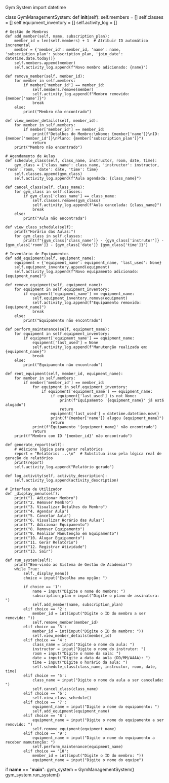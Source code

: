 Gym System
import datetime

class GymManagementSystem:
    def __init__(self):
        self.members = []
        self.classes = []
        self.equipment_inventory = []
        self.activity_log = []

    # Gestão de Membros
    def add_member(self, name, subscription_plan):
        member_id = len(self.members) + 1  # Atribuir ID automático incremental
        member = {'member_id': member_id, 'name': name, 'subscription_plan': subscription_plan, 'join_date': datetime.date.today()}
        self.members.append(member)
        self.activity_log.append(f"Novo membro adicionado: {name}")

    def remove_member(self, member_id):
        for member in self.members:
            if member['member_id'] == member_id:
                self.members.remove(member)
                self.activity_log.append(f"Membro removido: {member['name']}")
                break
        else:
            print("Membro não encontrado")

    def view_member_details(self, member_id):
        for member in self.members:
            if member['member_id'] == member_id:
                print(f"Detalhes do Membro:\nNome: {member['name']}\nID: {member['member_id']}\nPlano: {member['subscription_plan']}")
                return
        print("Membro não encontrado")

    # Agendamento de Aulas
    def schedule_class(self, class_name, instructor, room, date, time):
        gym_class = {'class_name': class_name, 'instructor': instructor, 'room': room, 'date': date, 'time': time}
        self.classes.append(gym_class)
        self.activity_log.append(f"Aula agendada: {class_name}")

    def cancel_class(self, class_name):
        for gym_class in self.classes:
            if gym_class['class_name'] == class_name:
                self.classes.remove(gym_class)
                self.activity_log.append(f"Aula cancelada: {class_name}")
                break
        else:
            print("Aula não encontrada")

    def view_class_schedule(self):
        print("Horário das Aulas:")
        for gym_class in self.classes:
            print(f"{gym_class['class_name']} - {gym_class['instrutor']} - {gym_class['room']} - {gym_class['date']} {gym_class['time']}")

    # Inventário de Equipamentos
    def add_equipment(self, equipment_name):
        equipment = {'equipment_name': equipment_name, 'last_used': None}
        self.equipment_inventory.append(equipment)
        self.activity_log.append(f"Novo equipamento adicionado: {equipment_name}")

    def remove_equipment(self, equipment_name):
        for equipment in self.equipment_inventory:
            if equipment['equipment_name'] == equipment_name:
                self.equipment_inventory.remove(equipment)
                self.activity_log.append(f"Equipamento removido: {equipment_name}")
                break
        else:
            print("Equipamento não encontrado")

    def perform_maintenance(self, equipment_name):
        for equipment in self.equipment_inventory:
            if equipment['equipment_name'] == equipment_name:
                equipment['last_used'] = None
                self.activity_log.append(f"Manutenção realizada em: {equipment_name}")
                break
        else:
            print("Equipamento não encontrado")

    def rent_equipment(self, member_id, equipment_name):
        for member in self.members:
            if member['member_id'] == member_id:
                for equipment in self.equipment_inventory:
                    if equipment['equipment_name'] == equipment_name:
                        if equipment['last_used'] is not None:
                            print(f"Equipamento '{equipment_name}' já está alugado")
                            return
                        equipment['last_used'] = datetime.datetime.now()
                        print(f"{member['name']} alugou {equipment_name}")
                        return
                print(f"Equipamento '{equipment_name}' não encontrado")
                return
        print(f"Membro com ID '{member_id}' não encontrado")

    def generate_report(self):
        # Adicione lógica para gerar relatórios
        report = "Relatório: ...\n"  # Substitua isso pela lógica real de geração de relatórios
        print(report)
        self.activity_log.append("Relatório gerado")

    def log_activity(self, activity_description):
        self.activity_log.append(activity_description)

    # Interface de Utilizador
    def _display_menu(self):
        print("1. Adicionar Membro")
        print("2. Remover Membro")
        print("3. Visualizar Detalhes do Membro")
        print("4. Agendar Aula")
        print("5. Cancelar Aula")
        print("6. Visualizar Horário das Aulas")
        print("7. Adicionar Equipamento")
        print("8. Remover Equipamento")
        print("9. Realizar Manutenção em Equipamento")
        print("10. Alugar Equipamento")
        print("11. Gerar Relatório")
        print("12. Registrar Atividade")
        print("13. Sair")

    def run_system(self):
        print("Bem-vindo ao Sistema de Gestão de Academia!")
        while True:
            self._display_menu()
            choice = input("Escolha uma opção: ")

            if choice == '1':
                name = input("Digite o nome do membro: ")
                subscription_plan = input("Digite o plano de assinatura: ")
                self.add_member(name, subscription_plan)
            elif choice == '2':
                member_id = int(input("Digite o ID do membro a ser removido: "))
                self.remove_member(member_id)
            elif choice == '3':
                member_id = int(input("Digite o ID do membro: "))
                self.view_member_details(member_id)
            elif choice == '4':
                class_name = input("Digite o nome da aula: ")
                instructor = input("Digite o nome do instrutor: ")
                room = input("Digite o nome da sala: ")
                date = input("Digite a data da aula (DD/MM/AAAA): ")
                time = input("Digite o horário da aula: ")
                self.schedule_class(class_name, instructor, room, date, time)
            elif choice == '5':
                class_name = input("Digite o nome da aula a ser cancelada: ")
                self.cancel_class(class_name)
            elif choice == '6':
                self.view_class_schedule()
            elif choice == '7':
                equipment_name = input("Digite o nome do equipamento: ")
                self.add_equipment(equipment_name)
            elif choice == '8':
                equipment_name = input("Digite o nome do equipamento a ser removido: ")
                self.remove_equipment(equipment_name)
            elif choice == '9':
                equipment_name = input("Digite o nome do equipamento a receber manutenção: ")
                self.perform_maintenance(equipment_name)
            elif choice == '10':
                member_id = int(input("Digite o ID do membro: "))
                equipment_name = input("Digite o nome do equipe")


if __name__ == "__main__":
    gym_system = GymManagementSystem()
    gym_system.run_system() 

